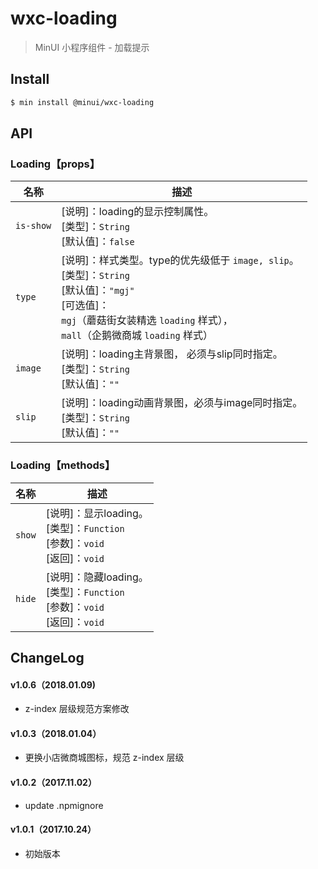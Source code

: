 # wxc-loading

> MinUI 小程序组件 - 加载提示

## Install

``` bash
$ min install @minui/wxc-loading
```

## API

### Loading【props】

| 名称                  | 描述                         |
|----------------------|------------------------------|
|`is-show`             | [说明]：loading的显示控制属性。<br>[类型]：`String`<br>[默认值]：`false` |
|`type`                | [说明]：样式类型。type的优先级低于 `image, slip`。<br>[类型]：`String`<br>[默认值]：`"mgj"` <br>[可选值]：<br>`mgj`（蘑菇街女装精选 `loading` 样式）， <br>`mall`（企鹅微商城 `loading` 样式）|
|`image`               | [说明]：loading主背景图， 必须与slip同时指定。<br>[类型]：`String`<br>[默认值]：`""` <br>   |
|`slip`                | [说明]：loading动画背景图，必须与image同时指定。<br>[类型]：`String`<br>[默认值]：`""` <br>     |

### Loading【methods】

| 名称                  | 描述                         |
|----------------------|------------------------------|
|`show`                | [说明]：显示loading。<br>[类型]：`Function`<br>[参数]：`void`<br>[返回]：`void`|
|`hide`                | [说明]：隐藏loading。<br>[类型]：`Function`<br>[参数]：`void`<br>[返回]：`void`|

##  ChangeLog

#### v1.0.6（2018.01.09)
- z-index 层级规范方案修改

#### v1.0.3（2018.01.04）

- 更换小店微商城图标，规范 z-index 层级

#### v1.0.2（2017.11.02）

- update .npmignore

#### v1.0.1（2017.10.24）

- 初始版本
